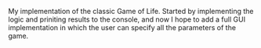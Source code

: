 My implementation of the classic Game of Life. Started by implementing the logic and priniting results to the console, and now
I hope to add a full GUI implementation in which the user can specify all the parameters of the game.
